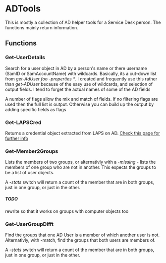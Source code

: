 # ADTools
This is mostly a collection of AD helper tools for a Service Desk person. The functions mainly return information.

## Functions
### Get-UserDetails
Search for a user object in AD by a person's name or there username (SamID or SamAccountName) with wildcards. Basically, its a cut-down list from _get-AdUser foo -properties *_. I created and frequently use this rather than _get-ADUser_ because of the easy use of wildcards, and selection of output fields. I tend to forget the actual names of some of the AD fields

A number of flags allow the mix and match of fields. If no filtering flags are used then the full list is output. Otherwise you can build up the output by adding specific fields as flags

### Get-LAPSCred
Returns a credential object extracted from LAPS on AD. [Check this page for further info](https://technet.microsoft.com/en-us/mt227395.aspx)

### Get-Member2Groups
Lists the members of two groups, or alternativly with a _-missing_ - lists the members of one group who are not in another. This expects the groups to be a list of user objects. 

A _-stats_ switch will return a count of the member that are in both groups, just in one group, or just in the other.
##### TODO
rewrite so that it works on groups with computer objects too

###  Get-UserGroupDifft
Find the groups that one AD User is a member of which another user is not. Alternativly, with -match, find the groups that both users are members of.

A _-stats_ switch will return a count of the member that are in both groups, just in one group, or just in the other.
